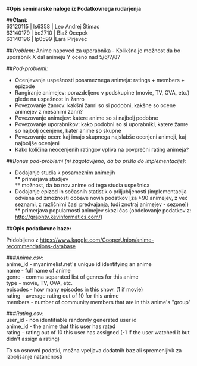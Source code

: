 #**Opis seminarske naloge iz Podatkovnega rudarjenja**

##**Člani:**  
63120115 | ls6358   | Leo Andrej Štimac  
63140179 | bo2710   | Blaž Ocepek  
63140196 | lp0599   |Lara Pirjevec  

##*Problem:*
Anime napoved za uporabnika - Kolikšna je možnost da bo uporabnik X dal animeju Y oceno nad 5/6/7/8?

##*Pod-problemi:*  
 * Ocenjevanje uspešnosti posameznega animeja: ratings + members + epizode  
 * Rangiranje animejev: porazdeljeno v podskupine (movie, TV, OVA, etc.) glede na uspešnost in žanro  
 * Povezovanje žanrov: kakšni žanri so si podobni, kakšne so ocene animejev z mešanimi žanri?  
 * Povezovanje animejev: katere anime so si najbolj podobne  
 * Povezovanje uporabnikov: kako podobni so si uporabniki, katere žanre so najbolj ocenjene, kater anime so skupne  
 * Povezovanje ocen: kaj imajo skupnega najslabše ocenjeni animeji, kaj najboljše ocenjeni  
 * Kako količina neocenjenih ratingov vpliva na povprečni rating animeja?

##*Bonus pod-problemi (ni zagotovljeno, da bo prišlo do implementacije):*
 * Dodajanje studia k posameznim animejih  
 ** primerjava studijev  
 ** možnost, da bo nov anime od tega studia uspešnica  
 * Dodajanje epizod in sočasnih statistik o priljubljenosti (implementacija odvisna od zmožnosti dobave novih podatkov [za >90 animejev, z več seznami, z različnimi časi predvajanja, tudi znotraj animejev - sezone])  
 ** primerjava popularnosti animejev skozi čas (obdelovanje podatkov z: http://graphtv.kevinformatics.com/)


##**Opis podatkovne baze:**

Pridobljeno z https://www.kaggle.com/CooperUnion/anime-recommendations-database

###*Anime.csv:*  
anime_id - myanimelist.net's unique id identifying an anime  
name - full name of anime  
genre - comma separated list of genres for this anime  
type - movie, TV, OVA, etc.  
episodes - how many episodes in this show. (1 if movie)  
rating - average rating out of 10 for this anime  
members - number of community members that are in this anime's "group"

###*Rating.csv:*  
user_id - non identifiable randomly generated user id  
anime_id - the anime that this user has rated  
rating - rating out of 10 this user has assigned (-1 if the user watched it but didn't assign a rating)

To so osnovni podatki, možna vpeljava dodatnih baz ali spremenljivk za izboljšanje natančnosti
